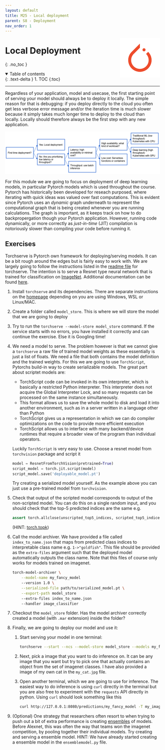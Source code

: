 ```yaml
---
layout: default
title: M25 - Local deployment
parent: S8 - Deployment
nav_order: 1
---
```


<img style="float: right;" src="../figures/icons/pytorch.png" width="130">

# Local Deployment
{: .no_toc }

<details open markdown="block">
  <summary>
    Table of contents
  </summary>
  {: .text-delta }
1. TOC
{:toc}
</details>

---

Regardless of your application, model and usecase, the first starting point of serving your model should always be to
deploy it locally. The simple reason for that is debugging: if you deploy directly to the cloud you often get less
verbose error message and/or the iteration time is much slower because it simply takes much longer time to deploy
to the cloud than locally. Locally should therefore always be the first step with any new application.

<p align="center">
  <img src="../figures/deployment_diagram.PNG" width="1000">
</p>

For this module we are going to focus on deployment of deep learning models, in particular Pytorch models which is used
throughout the course. Pytorch has historically been developed for reseach purposed, where iterating with quick ideas
was valued over fast computations. This is evident since Pytorch uses an *dynamic* graph underneath to represent the
computational graph that is being created whenever you are running calculations. The graph is important, as it keeps
track on how to do backpropergation though your Pytorch application. However, running code dynamically, or more
correctly as *just-in-time* (JIT) compilation is notoriously slower than compiling your code before running it.



## Exercises

Torchserve is Pytorch own framework for deploying/serving models. It can be a bit rough around the edges but
is fairly easy to work with. We are largely going to follow the instructions listed in the
[readme file](https://github.com/pytorch/serve/blob/master/README.md#serve-a-model) for torchserve. The intention
is to serve a Resnet type neural network that is trained for classification on [ImageNet](https://www.image-net.org/).
Additional documentation can be found [here](https://pytorch.org/serve/).

1. Install `torchserve` and its dependencies. There are separate instructions on the
   [homepage](https://github.com/pytorch/serve) depending on you are using Windows, WSL or Linux/MAC.

2. Create a folder called `model_store`. This is where we will store the model that we are going to deploy

3. Try to run the `torchserve --model-store model_store` command. If the service starts with no errors, you
   have installed it correctly and can continue the exercise. Else it is Googling time!

4. We need a model to serve. The problem however is that we cannot give a `torchserve` a raw file of trained
   model weights as these essentially is just a list of floats. We need a file that both contains the model
   definition and the trained weights. For this we are going to use `TorchScript`, Pytorchs build-in way
   to create serializable models. The great part about scriptet models are:

   * TorchScript code can be invoked in its own interpreter, which is basically a restricted Python interpreter.
     This interpreter does not acquire the Global Interpreter Lock, and so many requests can be processed on the
     same instance simultaneously.
   * This format allows us to save the whole model to disk and load it into another environment, such as in a
     server written in a language other than Python
   * TorchScript gives us a representation in which we can do compiler optimizations on the code to provide
     more efficient execution
   * TorchScript allows us to interface with many backend/device runtimes that require a broader view of the
     program than individual operators.

   Luckily `TorchScript` is very easy to use. Choose a resnet model from `torchvision` package and script it

   ```python
   model = ResnetFromTorchVision(pretrained=True)
   script_model = torch.jit.script(model)
   script_model.save('deployable_model.pt')
   ```

   Try creating a serialized model yourself. As the example above you can just use a pre-trained model
   from `torchvision`.

5. Check that output of the scripted model corresponds to output of the non-scripted model. You can do this on
   a single random input, and you should check that the top-5 predicted indices are the same e.g.

   ```python
   assert torch.allclose(unscripted_top5_indices, scripted_top5_indices)
   ```

   (HINT: [torch.topk](https://pytorch.org/docs/stable/generated/torch.topk.html))

6. Call the model archiver. We have provided a file called `index_to_name.json` that maps from predicted class
   indices to interpretable class name e.g. `1->"goldfish"`. This file should be provided as the `extra-files`
   argument such that the deployed model automatically outputs the class name. Note that this files of course
   only works for models trained on imagenet.

   ```bash
   torch-model-archiver \
       --model-name my_fancy_model
       --version 1.0 \
       --serialized-file path/to/serialized_model.pt \
       --export-path model_store
       --extra-files index_to_name.json
       --handler image_classifier
   ```

7. Checkout the `model_store` folder. Has the model archiver correctly created a model (with `.mar` extension)
   inside the folder?

8. Finally, we are going to deploy our model and use it:

   1. Start serving your model in one terminal:

      ```bash
      torchserve --start --ncs --model-store model_store --models my_fancy_model=my_fancy_model.mar
      ```

   2. Next, pick a image that you want to do inference on. It can be any image that you want but try to pick
      one that actually contains an object from the set of imagenet classes. I have also provided a image of
      my own cat in the `my_cat.jpg` file.

   3. Open another terminal, which we are going to use for inference. The easiest way to do inference is using
      `curl` directly in the terminal but you are also free to experiment with the `requests` API directly in
      python. Using `curl` should look something like this

      ```bash
      curl http://127.0.0.1:8080/predictions/my_fancy_model -T my_image.jpg
      ```

9. (Optional) One strategy that researchers often resort to when trying to push out a bit of extra performance
   is creating [ensembles](https://en.wikipedia.org/wiki/Ensemble_learning) of models. Before Alexnet, this was often
   the way that teams won the imagenet competition, by pooling together their individual models. Try creating and
   serving a ensemble model. HINT: We have already started creating a ensemble model in the `ensemblemodel.py` file.
